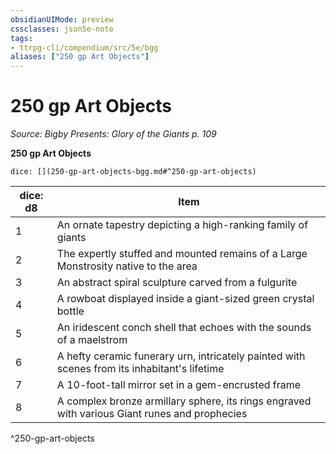 ```yaml
---
obsidianUIMode: preview
cssclasses: json5e-note
tags:
- ttrpg-cli/compendium/src/5e/bgg
aliases: ["250 gp Art Objects"]
---
```

# 250 gp Art Objects
*Source: Bigby Presents: Glory of the Giants p. 109* 

**250 gp Art Objects**

`dice: [](250-gp-art-objects-bgg.md#^250-gp-art-objects)`

| dice: d8 | Item |
|----------|------|
| 1 | An ornate tapestry depicting a high-ranking family of giants |
| 2 | The expertly stuffed and mounted remains of a Large Monstrosity native to the area |
| 3 | An abstract spiral sculpture carved from a fulgurite |
| 4 | A rowboat displayed inside a giant-sized green crystal bottle |
| 5 | An iridescent conch shell that echoes with the sounds of a maelstrom |
| 6 | A hefty ceramic funerary urn, intricately painted with scenes from its inhabitant's lifetime |
| 7 | A 10-foot-tall mirror set in a gem-encrusted frame |
| 8 | A complex bronze armillary sphere, its rings engraved with various Giant runes and prophecies |
^250-gp-art-objects